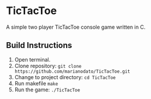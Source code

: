 # TicTacToe
A simple two player TicTacToe console game written in C.

## Build Instructions

1. Open terminal.
2. Clone repository: `git clone https://github.com/marianodato/TicTacToe.git`
3. Change to project directory: `cd TicTacToe`
4. Run makefile `make`
5. Run the game: `./TicTacToe`
